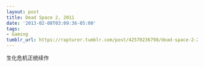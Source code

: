 ```yaml
---
layout: post
title: Dead Space 2, 2011
date: '2013-02-08T03:09:36-05:00'
tags:
- Gaming
tumblr_url: https://rapturer.tumblr.com/post/42570236798/dead-space-2-2011
---
```

生化危机正统续作

